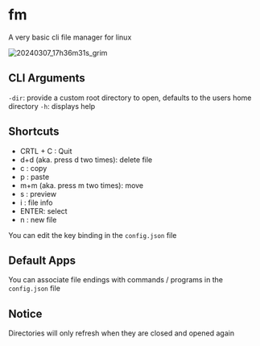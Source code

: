 # fm
A very basic cli file manager for linux 

![20240307_17h36m31s_grim](https://github.com/0x3alex/fm/assets/90933044/4263f966-42e5-494f-bcda-a11a179c7970)

## CLI Arguments
`-dir`: provide a custom root directory to open, defaults to the users home directory
`-h`: displays help

## Shortcuts
- CRTL + C : Quit
- d+d (aka. press d two times): delete file
- c : copy
- p : paste
- m+m (aka. press m two times): move
- s : preview
- i : file info
- ENTER: select
- n : new file

You can edit the key binding in the `config.json` file

## Default Apps

You can associate file endings with commands / programs in the `config.json` file

## Notice
Directories will only refresh when they are closed and opened again
